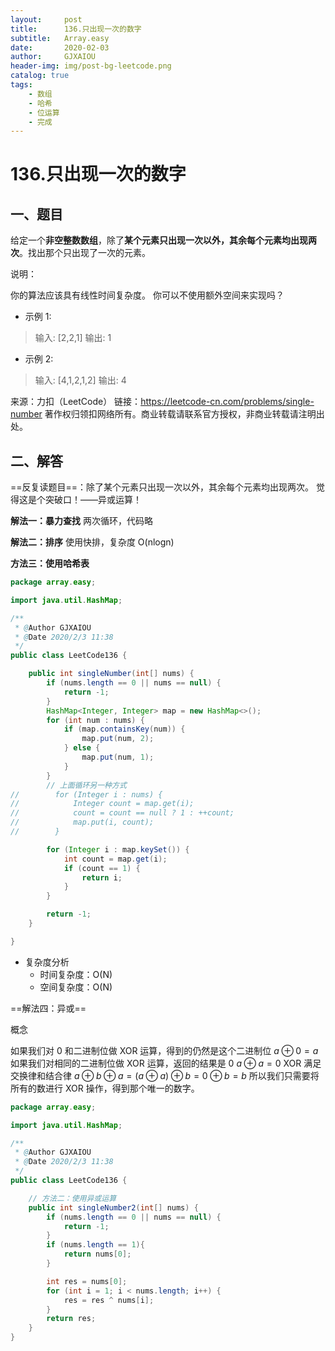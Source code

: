 ```yaml
---
layout:     post
title:      136.只出现一次的数字
subtitle:   Array.easy
date:       2020-02-03
author:     GJXAIOU
header-img: img/post-bg-leetcode.png
catalog: true
tags:
    - 数组
    - 哈希
    - 位运算
	- 完成
---
```




# 136.只出现一次的数字



## 一、题目

给定一个**非空整数数组**，除了**某个元素只出现一次以外，其余每个元素均出现两次**。找出那个只出现了一次的元素。

说明：

你的算法应该具有线性时间复杂度。 你可以不使用额外空间来实现吗？

- 示例 1:

> 输入: [2,2,1]
> 输出: 1

- 示例 2:

> 输入: [4,1,2,1,2]
> 输出: 4

来源：力扣（LeetCode）
链接：https://leetcode-cn.com/problems/single-number
著作权归领扣网络所有。商业转载请联系官方授权，非商业转载请注明出处。



## 二、解答

==反复读题目==：除了某个元素只出现一次以外，其余每个元素均出现两次。 觉得这是个突破口！——异或运算！

**解法一：暴力查找**
两次循环，代码略

**解法二：排序**
使用快排，复杂度 O(nlogn)

**方法三：使用哈希表**

```java
package array.easy;

import java.util.HashMap;

/**
 * @Author GJXAIOU
 * @Date 2020/2/3 11:38
 */
public class LeetCode136 {

    public int singleNumber(int[] nums) {
        if (nums.length == 0 || nums == null) {
            return -1;
        }
        HashMap<Integer, Integer> map = new HashMap<>();
        for (int num : nums) {
            if (map.containsKey(num)) {
                map.put(num, 2);
            } else {
                map.put(num, 1);
            }
        }
        // 上面循环另一种方式
//        for (Integer i : nums) {
//            Integer count = map.get(i);
//            count = count == null ? 1 : ++count;
//            map.put(i, count);
//        }

        for (Integer i : map.keySet()) {
            int count = map.get(i);
            if (count == 1) {
                return i;
            }
        }

        return -1;
    }

}
```

- 复杂度分析
    - 时间复杂度：O(N)
    - 空间复杂度：O(N)

==解法四：异或==

概念

如果我们对 0 和二进制位做 XOR 运算，得到的仍然是这个二进制位
$a \oplus 0 = a$
如果我们对相同的二进制位做 XOR 运算，返回的结果是 0
$a \oplus a = 0$
XOR 满足交换律和结合律
$a \oplus b \oplus a = (a \oplus a) \oplus b = 0 \oplus b = b$
所以我们只需要将所有的数进行 XOR 操作，得到那个唯一的数字。

```java
package array.easy;

import java.util.HashMap;

/**
 * @Author GJXAIOU
 * @Date 2020/2/3 11:38
 */
public class LeetCode136 {

    // 方法二：使用异或运算
    public int singleNumber2(int[] nums) {
        if (nums.length == 0 || nums == null) {
            return -1;
        }
        if (nums.length == 1){
            return nums[0];
        }

        int res = nums[0];
        for (int i = 1; i < nums.length; i++) {
            res = res ^ nums[i];
        }
        return res;
    }
}
```